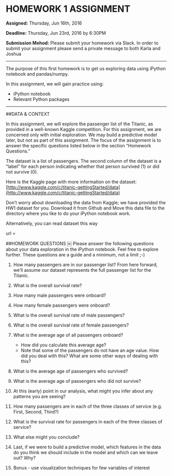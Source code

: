 # HOMEWORK 1 ASSIGNMENT**Assigned:** Thursday, Jun 16th, 2016 
**Deadline:** Thursday, Jun 23rd, 2016 by 6:30PM
**Submission Mehod:** Please submit your homework via Slack. In order to submit your assignment please send a private message to both Karla and Joshua

---The purpose of this first homework is to get us exploring data using iPython notebook and pandas/numpy. 

In this assignment, we will gain practice using: 
* iPython notebook* Relevant Python packages

---##DATA & CONTEXT
In this assignment, we will explore the passenger list of the Titanic, as provided in a well-known Kaggle competition. For this assignment, we are concerned only with initial exploration. We may build a predictive model later, but not as part of this assignment. The focus of the assignment is to answer the specific questions listed below in the section “Homework Questions.”
The dataset is a list of passengers. The second column of the dataset is a “label” for each person indicating whether that person survived (1) or did not survive (0). 
Here is the Kaggle page with more information on the dataset:
[http://www.kaggle.com/c/titanic-gettingStarted/data](http://www.kaggle.com/c/titanic-gettingStarted/data)
Don’t worry about downloading the data from Kaggle; we have provided the HW1 dataset for you. Download it from Github and Move this data file to the directory where you like to do your iPython notebook work.
Alternatively, you can read dataset this way
url = 
##HOMEWORK QUESTIONS￼Please answer the following questions about your data exploration in the iPython notebook. Feel free to explore further. These questions are a guide and a minimum, not a limit ;-)
1. How many passengers are in our passenger list? From here forward, we’ll assume our dataset represents the full passenger list for the Titanic.2. What is the overall survival rate?3. How many male passengers were onboard?
4. How many female passengers were onboard?
5. What is the overall survival rate of male passengers?
6. What is the overall survival rate of female passengers?
7. What is the average age of all passengers onboard?    * How did you calculate this average age?    * Note that some of the passengers do not have an age value. How did you deal with this? What are some other ways of dealing with this?
  8. What is the average age of passengers who survived?
9. What is the average age of passengers who did not survive?10. At this (early) point in our analysis, what might you infer about any patternsyou are seeing?11. How many passengers are in each of the three classes of service (e.g. First,Second, Third?)12. What is the survival rate for passengers in each of the three classes of service?13. What else might you conclude?14. Last, if we were to build a predictive model, which features in the data do youthink we should include in the model and which can we leave out? Why?
15. Bonus - use visualization techniques for few variables of interest